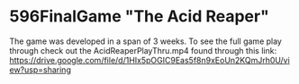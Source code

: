 # 596FinalGame "The Acid Reaper"
The game was developed in a span of 3 weeks. To see the full game play through check out the AcidReaperPlayThru.mp4 found through this link: https://drive.google.com/file/d/1HIx5pOGIC9Eas5f8n9xEoUn2KQmJrh0U/view?usp=sharing
 

